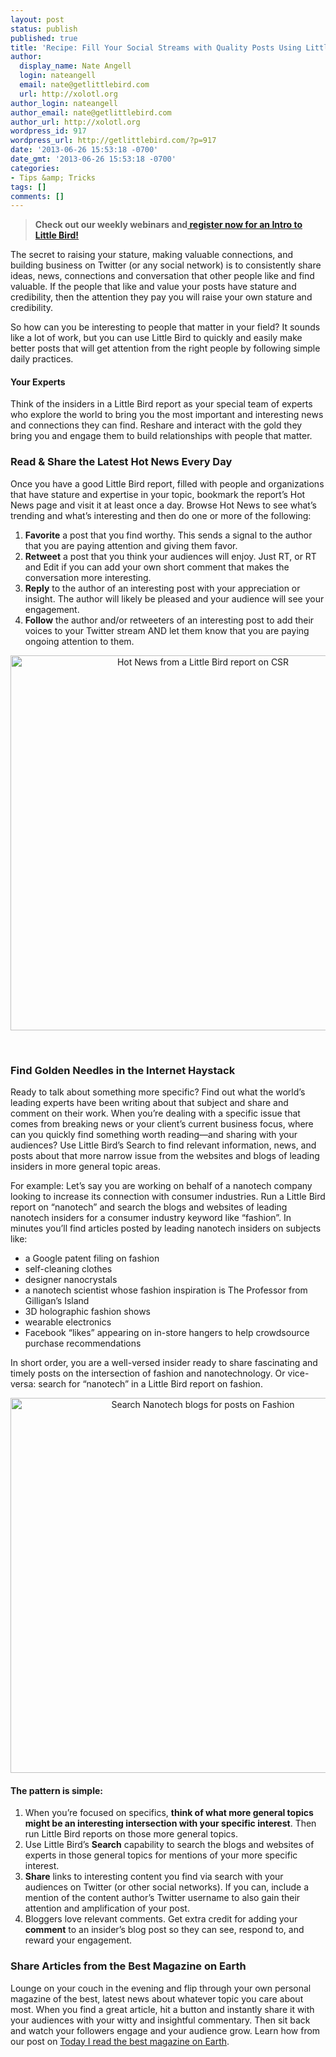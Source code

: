 ```yaml
---
layout: post
status: publish
published: true
title: 'Recipe: Fill Your Social Streams with Quality Posts Using Little Bird'
author:
  display_name: Nate Angell
  login: nateangell
  email: nate@getlittlebird.com
  url: http://xolotl.org
author_login: nateangell
author_email: nate@getlittlebird.com
author_url: http://xolotl.org
wordpress_id: 917
wordpress_url: http://getlittlebird.com/?p=917
date: '2013-06-26 15:53:18 -0700'
date_gmt: '2013-06-26 15:53:18 -0700'
categories:
- Tips &amp; Tricks
tags: []
comments: []
---
```

<blockquote><strong>Check out our weekly webinars and<a title="Webinar Registration" href="http://getlittlebird.com/tour/webinars/"> register now for an Intro to Little Bird!</a></strong></p></blockquote>
<p>The secret to raising your stature, making valuable connections, and building business on Twitter (or any social network) is to consistently share ideas, news, connections and conversation that other people like and find valuable. If the people that like and value your posts have stature and credibility, then the attention they pay you will raise your own stature and credibility.</p>
<p>So how can you be interesting to people that matter in your field? It sounds like a lot of work, but you can use Little Bird to quickly and easily make better posts that will get attention from the right people by following simple daily practices.</p>
<h4>Your Experts</h4>
<p>Think of the insiders in a Little Bird report as your special team of experts who explore the world to bring you the most important and interesting news and connections they can find. Reshare and interact with the gold they bring you and engage them to build relationships with people that matter.</p>
<h3>Read &amp; Share the Latest Hot News Every Day</h3>
<p>Once you have a good Little Bird report, filled with people and organizations that have stature and expertise in your topic, bookmark the report’s Hot News page and visit it at least once a day. Browse Hot News to see what’s trending and what’s interesting and then do one or more of the following:</p>
<ol>
<li><strong>Favorite</strong> a post that you find worthy. This sends a signal to the author that you are paying attention and giving them favor.</li>
<li><strong>Retweet</strong> a post that you think your audiences will enjoy. Just RT, or RT and Edit if you can add your own short comment that makes the conversation more interesting.</li>
<li><strong>Reply</strong> to the author of an interesting post with your appreciation or insight. The author will likely be pleased and your audience will see your engagement.</li>
<li><strong>Follow</strong> the author and/or retweeters of an interesting post to add their voices to your Twitter stream AND let them know that you are paying ongoing attention to them.</li>
</ol>
<p style="text-align: center;"><a href="http://getlittlebird.com/wp-content/uploads/2013/06/HotNewsCSR.png"><img class=" wp-image-933 aligncenter" alt="Hot News from a Little Bird report on CSR" src="http://getlittlebird.com/wp-content/uploads/2013/06/HotNewsCSR.png" width="600" /></a></p>
<p>&nbsp;</p>
<h3>Find Golden Needles in the Internet Haystack</h3>
<p>Ready to talk about something more specific? Find out what the world’s leading experts have been writing about that subject and share and comment on their work. When you’re dealing with a specific issue that comes from breaking news or your client’s current business focus, where can you quickly find something worth reading—and sharing with your audiences? Use Little Bird’s Search to find relevant information, news, and posts about that more narrow issue from the websites and blogs of leading insiders in more general topic areas.</p>
<p>For example: Let’s say you are working on behalf of a nanotech company looking to increase its connection with consumer industries. Run a Little Bird report on “nanotech” and search the blogs and websites of leading nanotech insiders for a consumer industry keyword like “fashion”. In minutes you’ll find articles posted by leading nanotech insiders on subjects like:</p>
<ul>
<li>a Google patent filing on fashion</li>
<li>self-cleaning clothes</li>
<li>designer nanocrystals</li>
<li>a nanotech scientist whose fashion inspiration is The Professor from Gilligan’s Island</li>
<li>3D holographic fashion shows</li>
<li>wearable electronics</li>
<li>Facebook “likes” appearing on in-store hangers to help crowdsource purchase recommendations</li>
</ul>
<p>In short order, you are a well-versed insider ready to share fascinating and timely posts on the intersection of fashion and nanotechnology. Or vice-versa: search for “nanotech” in a Little Bird report on fashion.</p>
<p style="text-align: center;"><a href="http://getlittlebird.com/wp-content/uploads/2013/06/SearchNanotechFashion.png"><img class=" wp-image-928 aligncenter" alt="Search Nanotech blogs for posts on Fashion" src="http://getlittlebird.com/wp-content/uploads/2013/06/SearchNanotechFashion.png" width="600" /></a></p>
<h4>The pattern is simple:</h4>
<ol>
<li>When you’re focused on specifics, <strong>think of what more general topics might be an interesting intersection with your specific interest</strong>. Then run Little Bird reports on those more general topics.</li>
<li>Use Little Bird’s <strong>Search</strong> capability to search the blogs and websites of experts in those general topics for mentions of your more specific interest.</li>
<li><strong>Share</strong> links to interesting content you find via search with your audiences on Twitter (or other social networks). If you can, include a mention of the content author’s Twitter username to also gain their attention and amplification of your post.</li>
<li>Bloggers love relevant comments. Get extra credit for adding your <strong>comment</strong> to an insider’s blog post so they can see, respond to, and reward your engagement.</li>
</ol>
<h3>Share Articles from the Best Magazine on Earth</h3>
<p>Lounge on your couch in the evening and flip through your own personal magazine of the best, latest news about whatever topic you care about most. When you find a great article, hit a button and instantly share it with your audiences with your witty and insightful commentary. Then sit back and watch your followers engage and your audience grow. Learn how from our post on <a title="Today I read the best magazine on Earth" href="http://getlittlebird.com/2013/05/today-i-read-the-best-magazine-on-earth/">Today I read the best magazine on Earth</a>.</p>
